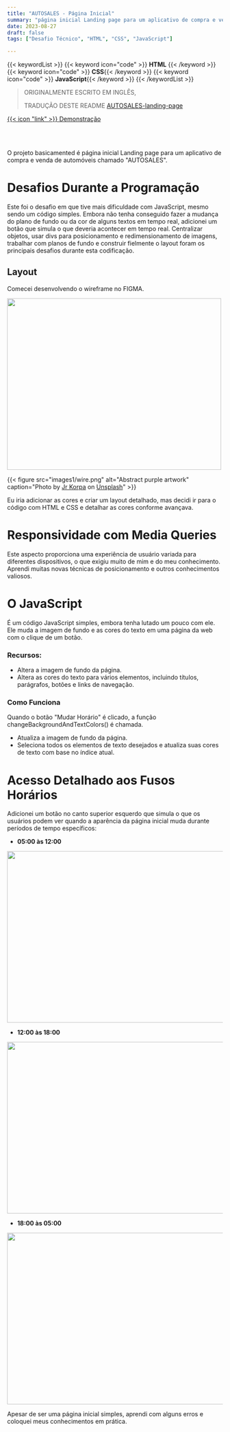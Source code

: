 ```yaml
---
title: "AUTOSALES - Página Inicial"
summary: "página inicial Landing page para um aplicativo de compra e venda de automóveis chamado AUTOSALES."
date: 2023-08-27
draft: false
tags: ["Desafio Técnico", "HTML", "CSS", "JavaScript"]

---
```


{{< keywordList >}}
{{< keyword icon="code" >}} **HTML** {{< /keyword >}}
{{< keyword icon="code" >}} **CSS**{{< /keyword >}}
{{< keyword icon="code" >}} **JavaScript**{{< /keyword >}}
{{< /keywordList >}}

> ORIGINALMENTE ESCRITO EM INGLÊS,
>
> TRADUÇÃO DESTE README [AUTOSALES-landing-page](https://github.com/printflucasguanabara/AUTOSALES-landing-page)

 [{{< icon "link" >}} Demonstração](https://autosales-landing-page.vercel.app/)



<BR><BR>

O projeto basicamented é página inicial Landing page para um aplicativo de compra e venda de automóveis chamado "AUTOSALES".


# Desafios Durante a Programação

Este foi o desafio em que tive mais dificuldade com JavaScript, mesmo sendo um código simples. Embora não tenha conseguido fazer a mudança do plano de fundo ou da cor de alguns textos em tempo real, adicionei um botão que simula o que deveria acontecer em tempo real. Centralizar objetos, usar divs para posicionamento e redimensionamento de imagens, trabalhar com planos de fundo e construir fielmente o layout foram os principais desafios durante esta codificação.

## Layout
Comecei desenvolvendo o wireframe no FIGMA.

<img src= "https://github.com/printflucasguanabara/AUTOSALES-landing-page/assets/110312548/a13f9e09-bc3a-461e-b79a-6c0ff7082e8a" data-canonical-src="https://gyazo.com/eb5c5741b6a9a16c692170a41a49c858.png" width="500" height="400" />
<br>


{{< figure
    src="images1/wire.png"
    alt="Abstract purple artwork"
    caption="Photo by [Jr Korpa](https://unsplash.com/@jrkorpa) on [Unsplash](https://unsplash.com/)"
    >}}


Eu iria adicionar as cores e criar um layout detalhado, mas decidi ir para o código com HTML e CSS e detalhar as cores conforme avançava.

# Responsividade com Media Queries

Este aspecto proporciona uma experiência de usuário variada para diferentes dispositivos, o que exigiu muito de mim e do meu conhecimento. Aprendi muitas novas técnicas de posicionamento e outros conhecimentos valiosos.

# O JavaScript

É um código JavaScript simples, embora tenha lutado um pouco com ele. Ele muda a imagem de fundo e as cores do texto em uma página da web com o clique de um botão.

### Recursos:
- Altera a imagem de fundo da página.
- Altera as cores do texto para vários elementos, incluindo títulos, parágrafos, botões e links de navegação.

### Como Funciona

Quando o botão "Mudar Horário" é clicado, a função changeBackgroundAndTextColors() é chamada.
- Atualiza a imagem de fundo da página.
- Seleciona todos os elementos de texto desejados e atualiza suas cores de texto com base no índice atual.

# Acesso Detalhado aos Fusos Horários

Adicionei um botão no canto superior esquerdo que simula o que os usuários podem ver quando a aparência da página inicial muda durante períodos de tempo específicos:
- **05:00 às 12:00**
<img src="https://github.com/printflucasguanabara/AUTOSALES-landing-page/assets/110312548/abc85ed2-fdb3-4ffd-a8bc-6da2dec8f0ba" width="700" height="400" />

- **12:00 às 18:00**
<img src="https://github.com/printflucasguanabara/AUTOSALES-landing-page/assets/110312548/9afa7486-aa61-4465-9eb5-508ea2972ca9" width="700" height="400" />


- **18:00 às 05:00**
<img src="https://github.com/printflucasguanabara/AUTOSALES-landing-page/assets/110312548/c747d168-b6fe-493f-9f49-7d974406b0ee" width="700" height="400" />


Apesar de ser uma página inicial simples, aprendi com alguns erros e coloquei meus conhecimentos em prática.

